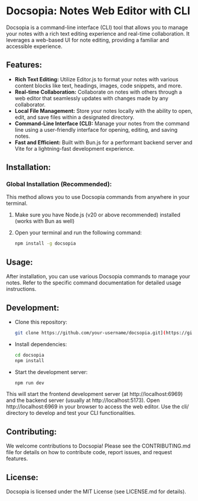 # Docsopia: Notes Web Editor with CLI

Docsopia is a command-line interface (CLI) tool that allows you to manage your notes with a rich text editing experience and real-time collaboration. It leverages a web-based UI for note editing, providing a familiar and accessible experience.

## **Features:**

* **Rich Text Editing:** Utilize Editor.js to format your notes with various content blocks like text, headings, images, code snippets, and more.
* **Real-time Collaboration:** Collaborate on notes with others through a web editor that seamlessly updates with changes made by any collaborator. 
* **Local File Management:** Store your notes locally with the ability to open, edit, and save files within a designated directory.
* **Command-Line Interface (CLI):** Manage your notes from the command line using a user-friendly interface for opening, editing, and saving notes.
* **Fast and Efficient:** Built with Bun.js for a performant backend server and Vite for a lightning-fast development experience.

## **Installation:**

### **Global Installation (Recommended):**

This method allows you to use Docsopia commands from anywhere in your terminal.

1. Make sure you have Node.js (v20 or above recommended) installed (works with Bun as well)
2. Open your terminal and run the following command:

   ```bash
   npm install -g docsopia

## Usage:

After installation, you can use various Docsopia commands to manage your notes. Refer to the specific command documentation for detailed usage instructions.

## Development:

- Clone this repository:
  ```Bash
  git clone https://github.com/your-username/docsopia.git](https://github.com/your-username/docsopia.git)
  ```

- Install dependencies:
  ```Bash
  cd docsopia
  npm install
  ```

- Start the development server:
  ```Bash
  npm run dev
  ```

This will start the frontend development server (at http://localhost:6969) and the backend server (usually at http://localhost:5173). Open http://localhost:6969 in your browser to access the web editor. Use the cli/ directory to develop and test your CLI functionalities.

## Contributing:

We welcome contributions to Docsopia! Please see the CONTRIBUTING.md file for details on how to contribute code, report issues, and request features.

## License:

Docsopia is licensed under the MIT License (see LICENSE.md for details).
